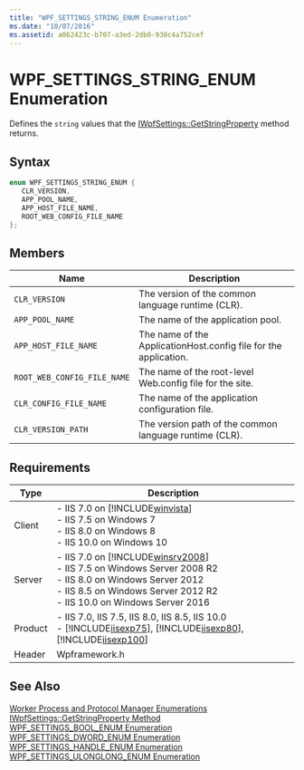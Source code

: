 ```yaml
---
title: "WPF_SETTINGS_STRING_ENUM Enumeration"
ms.date: "10/07/2016"
ms.assetid: a062423c-b707-a3ed-2db0-930c4a752cef
---
```

# WPF_SETTINGS_STRING_ENUM Enumeration
Defines the `string` values that the [IWpfSettings::GetStringProperty](../../web-development-reference\native-code-api-reference/iwpfsettings-getstringproperty-method.md) method returns.  
  
## Syntax  
  
```cpp  
enum WPF_SETTINGS_STRING_ENUM {  
   CLR_VERSION,  
   APP_POOL_NAME,  
   APP_HOST_FILE_NAME,  
   ROOT_WEB_CONFIG_FILE_NAME  
};  
```  
  
## Members  
  
|Name|Description|  
|----------|-----------------|  
|`CLR_VERSION`|The version of the common language runtime (CLR).|  
|`APP_POOL_NAME`|The name of the application pool.|  
|`APP_HOST_FILE_NAME`|The name of the ApplicationHost.config file for the application.|  
|`ROOT_WEB_CONFIG_FILE_NAME`|The name of the root-level Web.config file for the site.|  
|`CLR_CONFIG_FILE_NAME`|The name of the application configuration file.|  
|`CLR_VERSION_PATH`|The version path of the common language runtime (CLR).|  
  
## Requirements  
  
|Type|Description|  
|----------|-----------------|  
|Client|-   IIS 7.0 on [!INCLUDE[winvista](../../wmi-provider/includes/winvista-md.md)]<br />-   IIS 7.5 on Windows 7<br />-   IIS 8.0 on Windows 8<br />-   IIS 10.0 on Windows 10|  
|Server|-   IIS 7.0 on [!INCLUDE[winsrv2008](../../wmi-provider/includes/winsrv2008-md.md)]<br />-   IIS 7.5 on Windows Server 2008 R2<br />-   IIS 8.0 on Windows Server 2012<br />-   IIS 8.5 on Windows Server 2012 R2<br />-   IIS 10.0 on Windows Server 2016|  
|Product|-   IIS 7.0, IIS 7.5, IIS 8.0, IIS 8.5, IIS 10.0<br />-   [!INCLUDE[iisexp75](../../web-development-reference/native-code-api-reference/includes/iisexp75-md.md)], [!INCLUDE[iisexp80](../../web-development-reference/native-code-api-reference/includes/iisexp80-md.md)], [!INCLUDE[iisexp100](../../web-development-reference/native-code-api-reference/includes/iisexp100-md.md)]|  
|Header|Wpframework.h|  
  
## See Also  
 [Worker Process and Protocol Manager Enumerations](../../web-development-reference\native-code-api-reference/worker-process-and-protocol-manager-enumerations.md)   
 [IWpfSettings::GetStringProperty Method](../../web-development-reference\native-code-api-reference/iwpfsettings-getstringproperty-method.md)   
 [WPF_SETTINGS_BOOL_ENUM Enumeration](../../web-development-reference\native-code-api-reference/wpf-settings-bool-enum-enumeration.md)   
 [WPF_SETTINGS_DWORD_ENUM Enumeration](../../web-development-reference\native-code-api-reference/wpf-settings-dword-enum-enumeration.md)   
 [WPF_SETTINGS_HANDLE_ENUM Enumeration](../../web-development-reference\native-code-api-reference/wpf-settings-handle-enum-enumeration.md)   
 [WPF_SETTINGS_ULONGLONG_ENUM Enumeration](../../web-development-reference\native-code-api-reference/wpf-settings-ulonglong-enum-enumeration.md)